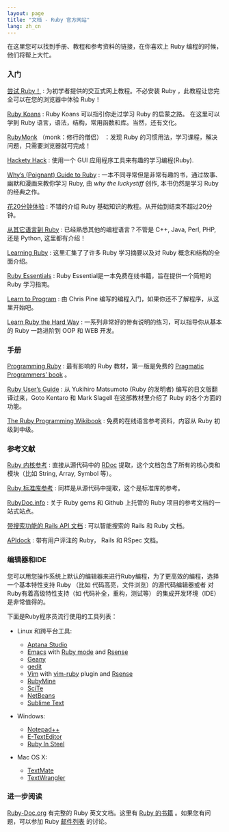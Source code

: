 ```yaml
---
layout: page
title: "文档 - Ruby 官方网站"
lang: zh_cn
---
```


在这里您可以找到手册、教程和参考资料的链接，在你喜欢上 Ruby 编程的时候，他们将帮上大忙。

### 入门

[尝试 Ruby！][1]
: 为初学者提供的交互式网上教程。不必安装 Ruby ，此教程让您完全可以在您的浏览器中体验
  Ruby！

[Ruby Koans][2]
: Ruby Koans 可以指引你走过学习 Ruby 的启蒙之路。
  在这里可以学到 Ruby 语言，语法，结构，常用函数和库。当然，还有文化。

[RubyMonk][3] （monk：修行的僧侣）
：发现 Ruby 的习惯用法，学习课程，解决问题，只需要浏览器就可完成！

[Hackety Hack][4]
: 使用一个 GUI 应用程序工具来有趣的学习编程(Ruby).

[Why’s (Poignant) Guide to Ruby][5]
: 一本不同寻常但是非常有趣的书，通过故事、幽默和漫画来教你学习 Ruby,
  由 *why the luckystiff* 创作, 本书仍然是学习 Ruby 的经典之作。

[花20分钟体验](/zh_cn/documentation/quickstart/)
: 不错的介绍 Ruby 基础知识的教程。从开始到结束不超过20分钟。


[从其它语言到 Ruby](/zh_cn/documentation/ruby-from-other-languages/)
: 已经熟悉其他的编程语言？不管是 C++, Java, Perl, PHP, 还是 Python, 这里都有介绍！

[Learning Ruby][6]
: 这里汇集了了许多 Ruby 学习摘要以及对 Ruby 概念和结构的全面介绍。

[Ruby Essentials][7]
: Ruby Essential是一本免费在线书籍，旨在提供一个简短的 Ruby 学习指南。

[Learn to Program][8]
: 由 Chris Pine 编写的编程入门，如果你还不了解程序，从这里开始吧。

[Learn Ruby the Hard Way][38]
: 一系列非常好的带有说明的练习，可以指导你从基本的 Ruby 一路进阶到 OOP 和 WEB 开发。

### 手册

[Programming Ruby][9]
: 最有影响的 Ruby 教材，第一版是免费的 [Pragmatic Programmers’ book][10] 。

[Ruby User’s Guide][11]
: 从 Yukihiro Matsumoto (Ruby 的发明者) 编写的日文版翻译过来，Goto Kentaro 和 Mark
  Slagell 在这部教材里介绍了 Ruby 的各个方面的功能。

[The Ruby Programming Wikibook][12]
: 免费的在线语言参考资料，内容从 Ruby 初级到中级。

### 参考文献

[Ruby 内核参考][13]
: 直接从源代码中的 [RDoc][14] 提取，这个文档包含了所有的核心类和模块（比如 String, Array, Symbol 等）。

[Ruby 标准库参考][15]
: 同样是从源代码中提取，这个是标准库的参考。

[RubyDoc.info][16]
:  关于 Ruby gems 和 Github 上托管的 Ruby 项目的参考文档的一站式站点。

[带搜索功能的 Rails API 文档][17]
: 可以智能搜索的 Rails 和 Ruby 文档。

[APIdock][18]
: 带有用户评注的 Ruby， Rails 和 RSpec 文档。

### 编辑器和IDE

您可以用您操作系统上默认的编辑器来进行Ruby编程，为了更高效的编程，选择一个基本特性支持 Ruby （比如 代码高亮，文件浏览）的源代码编辑器或者
对Ruby有着高级特性支持（如 代码补全，重构，测试等） 的集成开发环境（IDE）是非常值得的。

下面是Ruby程序员流行使用的工具列表：

* Linux 和跨平台工具:
  * [Aptana Studio][19]
  * [Emacs][20] with [Ruby mode][21] and [Rsense][22]
  * [Geany][23]
  * [gedit][24]
  * [Vim][25] with [vim-ruby][26] plugin and [Rsense][22]
  * [RubyMine][27]
  * [SciTe][28]
  * [NetBeans][36]
  * [Sublime Text][37]

* Windows:
  * [Notepad++][29]
  * [E-TextEditor][30]
  * [Ruby In Steel][31]

* Mac OS X:
  * [TextMate][32]
  * [TextWrangler][33]

### 进一步阅读

[Ruby-Doc.org][34] 有完整的 Ruby 英文文档。这里有 [Ruby 的书籍][35] 。如果您有问题，可以参加 Ruby
[邮件列表](/zh_cn/community/mailing-lists/) 的讨论。



[1]: http://tryruby.org/
[2]: http://rubykoans.com/
[3]: http://rubymonk.com/
[4]: http://hackety-hack.com/
[5]: http://mislav.uniqpath.com/poignant-guide/
[6]: http://rubylearning.com/
[7]: http://www.techotopia.com/index.php/Ruby_Essentials
[8]: http://pine.fm/LearnToProgram/
[9]: http://www.ruby-doc.org/docs/ProgrammingRuby/
[10]: http://pragmaticprogrammer.com/titles/ruby/index.html
[11]: http://www.rubyist.net/~slagell/ruby/
[12]: http://en.wikibooks.org/wiki/Ruby_programming_language
[13]: http://www.ruby-doc.org/core
[14]: http://rdoc.sourceforge.net
[15]: http://www.ruby-doc.org/stdlib
[16]: http://www.rubydoc.info/
[17]: http://rubydocs.org/
[18]: http://apidock.com/
[19]: http://www.aptana.com/
[20]: http://www.gnu.org/software/emacs/
[21]: http://www.emacswiki.org/emacs/RubyMode
[22]: http://cx4a.org/software/rsense/
[23]: http://www.geany.org/
[24]: http://projects.gnome.org/gedit/screenshots.html
[25]: http://www.vim.org/
[26]: https://github.com/vim-ruby/vim-ruby
[27]: http://www.jetbrains.com/ruby/
[28]: http://www.scintilla.org/SciTE.html
[29]: http://notepad-plus-plus.org/
[30]: http://www.e-texteditor.com/
[31]: http://www.sapphiresteel.com/
[32]: http://macromates.com/
[33]: http://www.barebones.com/products/textwrangler/
[34]: http://ruby-doc.org
[35]: http://www.ruby-doc.org/bookstore
[36]: https://netbeans.org/
[37]: http://www.sublimetext.com/
[38]: http://ruby.learncodethehardway.org/
